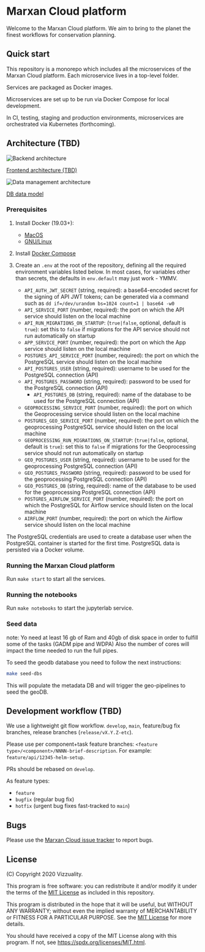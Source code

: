 # Marxan Cloud platform

Welcome to the Marxan Cloud platform. We aim to bring to the planet the finest
workflows for conservation planning.

## Quick start

This repository is a monorepo which includes all the microservices of the Marxan
Cloud platform. Each microservice lives in a top-level folder.

Services are packaged as Docker images.

Microservices are set up to be run via Docker Compose for local development.

In CI, testing, staging and production environments, microservices are
orchestrated via Kubernetes (forthcoming).

## Architecture (TBD)
![Backend architecture](http://www.plantuml.com/plantuml/proxy?cache=no&src=https://raw.githubusercontent.com/Vizzuality/marxan-cloud/develop/marxan-api-architecture.puml)

[Frontend architecture (TBD)]()

![Data management architecture](http://www.plantuml.com/plantuml/proxy?cache=no&src=https://raw.githubusercontent.com/Vizzuality/marxan-cloud/develop/marxan-data-processing-architecture.puml)

[DB data model](https://dbdiagram.io/embed/5ff8693580d742080a358e7f)

### Prerequisites

1. Install Docker (19.03+):
   * [MacOS](https://docs.docker.com/docker-for-mac/)
   * [GNU/Linux](https://docs.docker.com/install/linux/docker-ce/ubuntu/)
2. Install [Docker Compose](https://docs.docker.com/compose/install/)
3. Create an `.env` at the root of the repository, defining all the required
   environment variables listed below. In most cases, for variables other
   than secrets, the defaults in `env.default` may just work - YMMV.

   * `API_AUTH_JWT_SECRET` (string, required): a base64-encoded secret for the
     signing of API JWT tokens; can be generated via a command such as `dd
     if=/dev/urandom bs=1024 count=1 | base64 -w0`
   * `API_SERVICE_PORT` (number, required): the port on which the API service should
     listen on the local machine
   * `API_RUN_MIGRATIONS_ON_STARTUP`: (`true|false`, optional, default is
     `true`): set this to `false` if migrations for the API service should not
     run automatically on startup
   * `APP_SERVICE_PORT` (number, required): the port on which the App service should
     listen on the local machine
   * `POSTGRES_API_SERVICE_PORT` (number, required): the port on which the
     PostgreSQL service should listen on the local machine
   * `API_POSTGRES_USER` (string, required): username to be used for the
     PostgreSQL connection (API)
   * `API_POSTGRES_PASSWORD` (string, required): password to be used for the
     PostgreSQL connection (API)
	 * `API_POSTGRES_DB` (string, required): name of the database to be used for
     the PostgreSQL connection (API)
   * `GEOPROCESSING_SERVICE_PORT` (number, required): the port on which the
     Geoprocessing service should listen on the local machine
   * `POSTGRES_GEO_SERVICE_PORT` (number, required): the port on which the
     geoprocessing PostgreSQL service should listen on the local machine
   * `GEOPROCESSING_RUN_MIGRATIONS_ON_STARTUP`: (`true|false`, optional, default
     is `true`): set this to `false` if migrations for the Geoprocessing service
     should not run automatically on startup
   * `GEO_POSTGRES_USER` (string, required): username to be used for the
      geoprocessing PostgreSQL connection (API)
   * `GEO_POSTGRES_PASSWORD` (string, required): password to be used for the
     geoprocessing PostgreSQL connection (API)
   * `GEO_POSTGRES_DB` (string, required): name of the database to be used for
     the geoprocessing PostgreSQL connection (API)
   * `POSTGRES_AIRFLOW_SERVICE_PORT` (number, required): the port on which the
     PostgreSQL for Airflow service should listen on the local machine
   * `AIRFLOW_PORT` (number, required): the port on which the
     Airflow service should listen on the local machine

The PostgreSQL credentials are used to create a database user when the
PostgreSQL container is started for the first time. PostgreSQL data is persisted
via a Docker volume.

### Running the Marxan Cloud platform

Run `make start` to start all the services.

### Running the notebooks

Run `make notebooks` to start the jupyterlab service.

### Seed data
note: Yo need at least 16 gb of Ram and 40gb of disk space in order to fulfill some of the tasks (GADM pipe and WDPA) Also the number of cores will impact the time needed to run the full pipes.

To seed the geodb database you need to follow the next instructions:

``` bash
make seed-dbs
```

This will populate the metadata DB and will trigger the geo-pipelines to seed the geoDB.

## Development workflow (TBD)

We use a lightweight git flow workflow. `develop`, `main`, feature/bug fix
branches, release branches (`release/vX.Y.Z-etc`).

Please use per component+task feature branches: `<feature
type>/<component>/NNNN-brief-description`. For example:
`feature/api/12345-helm-setup`.

PRs should be rebased on `develop`.

As feature types:

* `feature`
* `bugfix` (regular bug fix)
* `hotfix` (urgent bug fixes fast-tracked to `main`)

## Bugs

Please use the [Marxan Cloud issue
tracker](https://github.com/Vizzuality/marxan-cloud/issues) to report bugs.

## License

(C) Copyright 2020 Vizzuality.

This program is free software: you can redistribute it and/or modify it under
the terms of the [MIT License](LICENSE) as included in this repository.

This program is distributed in the hope that it will be useful, but WITHOUT ANY
WARRANTY; without even the implied warranty of MERCHANTABILITY or FITNESS FOR A
PARTICULAR PURPOSE.  See the [MIT License](LICENSE) for more details.

You should have received a copy of the MIT License along with this program.  If
not, see https://spdx.org/licenses/MIT.html.
